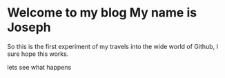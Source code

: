 # Welcome to my blog My name is Joseph

So this is the first experiment of my travels into the wide world of Github, I sure hope this works.

lets see what happens
